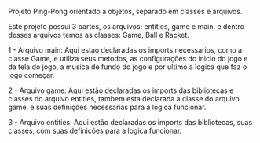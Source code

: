 Projeto Ping-Pong orientado a objetos, separado em classes e arquivos.

Este projeto possui 3 partes, os arquivos: entities, game e main, e dentro desses arquivos temos as classes: Game, Ball e Racket.

1 - Arquivo main: Aqui estao declaradas os imports necessarios, como a classe Game, e utiliza seus metodos, as configurações do 
inicio do jogo e da tela do jogo, a musica de fundo do jogo e por ultimo a logica que faz o jogo começar.

2 - Arquivo game: Aqui estão declaradas os imports das bibliotecas e classes do arquivo entities, tambem esta declarada a classe do 
arquivo game, e suas definições necessarias para a logica funcionar.

3 - Arquivo entities: Aqui estão declaradas os imports das bibliotecas, suas classes, com suas definições para a logica funcionar.